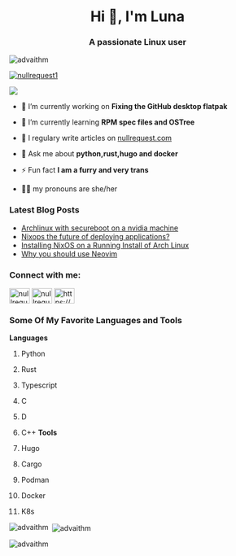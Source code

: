 <h1 align="center">Hi 👋, I'm Luna</h1>
<h3 align="center">A passionate Linux user</h3>

<p align="left"> <img src="https://komarev.com/ghpvc/?username=advaithm&label=Profile%20views&color=0e75b6&style=flat" alt="advaithm" /> </p>

<p align="left"> <a href="https://twitter.com/lunarequest" target="blank"><img src="https://img.shields.io/twitter/follow/lunarequest?logo=twitter&style=for-the-badge" alt="nullrequest1" /></a> </p>
<p align="left"><a rel="me" href="https://tech.lgbt/@Lunarqest"><img src="https://img.shields.io/mastodon/follow/107285569333387542?domain=https%3A%2F%2Ftech.lgbt&style=for-the-badge" /></a></p>

- 🔭 I’m currently working on **Fixing the GitHub desktop flatpak**

- 🌱 I’m currently learning **RPM spec files and OSTree**

- 📝 I regulary write articles on [nullrequest.com](https://nullrequest.com)

- 💬 Ask me about **python,rust,hugo and docker**

- ⚡ Fun fact **I am a furry and very trans**

- :transgender_flag: my pronouns are she/her
### Latest Blog Posts
<!-- BLOG-POST-LIST:START -->
- [Archlinux with secureboot on a nvidia machine](https://nullrequest.com/post/archlinux_secureboot_nvidia/)
- [Nixops the future of deploying applications?](https://nullrequest.com/post/nixops_the_future_of_deploying_applications/)
- [Installing NixOS on a Running Install of Arch Linux](https://nullrequest.com/post/installing_nixos_on_a_running_install/)
- [Why you should use Neovim](https://nullrequest.com/post/neovim/)
<!-- BLOG-POST-LIST:END -->

<h3 align="left">Connect with me:</h3>
<p align="left">
<a href="https://twitter.com/nullrequest1" target="blank"><img align="center" src="https://cdn.jsdelivr.net/npm/simple-icons@3.0.1/icons/twitter.svg" alt="nullrequest1" height="30" width="40" /></a>
<a href="https://instagram.com/nullrequest_" target="blank"><img align="center" src="https://cdn.jsdelivr.net/npm/simple-icons@3.0.1/icons/instagram.svg" alt="nullrequest_" height="30" width="40" /></a>
<a href="https://nullrequest.com/index.xml" target="blank"><img align="center" src="https://cdn.jsdelivr.net/npm/simple-icons@3.0.1/icons/rss.svg" alt="https://nullrequest.com/index.xml" height="30" width="40" /></a>
</p>

<h3 align="left">Some Of My Favorite Languages and Tools</h3>
<b>Languages</b>

1. Python
   
2. Rust
   
3. Typescript 
   
4. C
   
5. D
   
6. C++
<b>Tools</b>
1. Hugo
   
2. Cargo 
   
3. Podman
   
4. Docker
   
5. K8s

<p><img align="left" src="https://github-readme-stats.vercel.app/api/top-langs?username=Lunarequest&show_icons=true&locale=en&layout=compact&theme=radical" alt="advaithm" /></p>

<p>&nbsp;<img align="center" src="https://github-readme-stats.vercel.app/api?username=Lunarequest&show_icons=true&locale=en&theme=radical" alt="advaithm" /></p>

<p><img align="center" src="https://github-readme-streak-stats.herokuapp.com/?user=Lunarequest&theme=radical" alt="advaithm" /></p>

